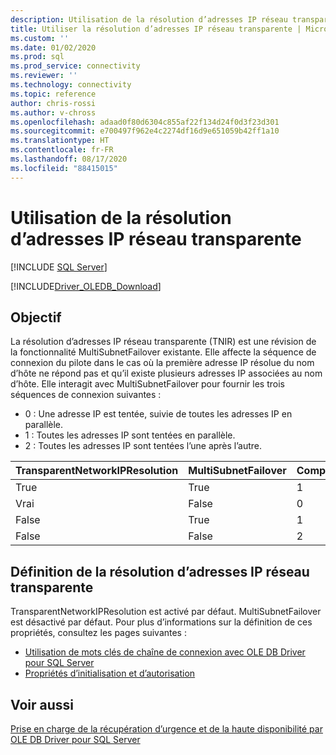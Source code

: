 ```yaml
---
description: Utilisation de la résolution d’adresses IP réseau transparente
title: Utiliser la résolution d’adresses IP réseau transparente | Microsoft Docs
ms.custom: ''
ms.date: 01/02/2020
ms.prod: sql
ms.prod_service: connectivity
ms.reviewer: ''
ms.technology: connectivity
ms.topic: reference
author: chris-rossi
ms.author: v-chross
ms.openlocfilehash: adaad0f80d6304c855af22f134d24f0d3f23d301
ms.sourcegitcommit: e700497f962e4c2274df16d9e651059b42ff1a10
ms.translationtype: HT
ms.contentlocale: fr-FR
ms.lasthandoff: 08/17/2020
ms.locfileid: "88415015"
---
```

# <a name="using-transparent-network-ip-resolution"></a>Utilisation de la résolution d’adresses IP réseau transparente
[!INCLUDE [SQL Server](../../../includes/applies-to-version/sql-asdb-asdbmi-asa-pdw.md)]

[!INCLUDE[Driver_OLEDB_Download](../../../includes/driver_oledb_download.md)]

## <a name="purpose"></a>Objectif
La résolution d’adresses IP réseau transparente (TNIR) est une révision de la fonctionnalité MultiSubnetFailover existante. Elle affecte la séquence de connexion du pilote dans le cas où la première adresse IP résolue du nom d’hôte ne répond pas et qu’il existe plusieurs adresses IP associées au nom d’hôte. Elle interagit avec MultiSubnetFailover pour fournir les trois séquences de connexion suivantes :<br />
* 0 : Une adresse IP est tentée, suivie de toutes les adresses IP en parallèle.
* 1 : Toutes les adresses IP sont tentées en parallèle.
* 2 : Toutes les adresses IP sont tentées l’une après l’autre.

|TransparentNetworkIPResolution|MultiSubnetFailover|Comportement|
|--------|--------|--------|
|True|True|1|
|Vrai|False|0|
|False|True|1|
|False|False|2|

## <a name="setting-transparent-network-ip-resolution"></a>Définition de la résolution d’adresses IP réseau transparente
TransparentNetworkIPResolution est activé par défaut. MultiSubnetFailover est désactivé par défaut. Pour plus d’informations sur la définition de ces propriétés, consultez les pages suivantes : 
- [Utilisation de mots clés de chaîne de connexion avec OLE DB Driver pour SQL Server](..\applications\using-connection-string-keywords-with-oledb-driver-for-sql-server.md)
- [Propriétés d’initialisation et d’autorisation](..\ole-db-data-source-objects\initialization-and-authorization-properties.md)

## <a name="see-also"></a>Voir aussi 
[Prise en charge de la récupération d’urgence et de la haute disponibilité par OLE DB Driver pour SQL Server](./oledb-driver-for-sql-server-support-for-high-availability-disaster-recovery.md)
